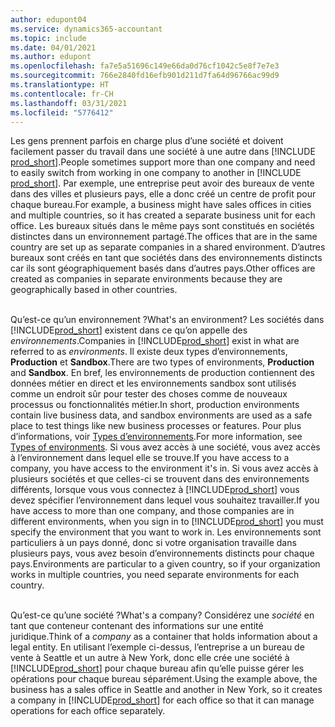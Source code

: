 ```yaml
---
author: edupont04
ms.service: dynamics365-accountant
ms.topic: include
ms.date: 04/01/2021
ms.author: edupont
ms.openlocfilehash: fa7e5a51696c149e66da0d76cf1042c5e8f7e7e3
ms.sourcegitcommit: 766e2840fd16efb901d211d7fa64d96766ac99d9
ms.translationtype: HT
ms.contentlocale: fr-CH
ms.lasthandoff: 03/31/2021
ms.locfileid: "5776412"
---
```

<span data-ttu-id="78398-101">Les gens prennent parfois en charge plus d’une société et doivent facilement passer du travail dans une société à une autre dans [!INCLUDE [prod_short](prod_short.md)].</span><span class="sxs-lookup"><span data-stu-id="78398-101">People sometimes support more than one company and need to easily switch from working in one company to another in [!INCLUDE [prod_short](prod_short.md)].</span></span> <span data-ttu-id="78398-102">Par exemple, une entreprise peut avoir des bureaux de vente dans des villes et plusieurs pays, elle a donc créé un centre de profit pour chaque bureau.</span><span class="sxs-lookup"><span data-stu-id="78398-102">For example, a business might have sales offices in cities and multiple countries, so it has created a separate business unit for each office.</span></span> <span data-ttu-id="78398-103">Les bureaux situés dans le même pays sont constitués en sociétés distinctes dans un environnement partagé.</span><span class="sxs-lookup"><span data-stu-id="78398-103">The offices that are in the same country are set up as separate companies in a shared environment.</span></span> <span data-ttu-id="78398-104">D’autres bureaux sont créés en tant que sociétés dans des environnements distincts car ils sont géographiquement basés dans d’autres pays.</span><span class="sxs-lookup"><span data-stu-id="78398-104">Other offices are created as companies in separate environments because they are geographically based in other countries.</span></span><br><br>  

<span data-ttu-id="78398-105">Qu’est-ce qu’un environnement ?</span><span class="sxs-lookup"><span data-stu-id="78398-105">What's an environment?</span></span> <span data-ttu-id="78398-106">Les sociétés dans [!INCLUDE[prod_short](prod_short.md)] existent dans ce qu’on appelle des *environnements*.</span><span class="sxs-lookup"><span data-stu-id="78398-106">Companies in [!INCLUDE[prod_short](prod_short.md)] exist in what are referred to as *environments*.</span></span> <span data-ttu-id="78398-107">Il existe deux types d’environnements, **Production** et **Sandbox**.</span><span class="sxs-lookup"><span data-stu-id="78398-107">There are two types of environments, **Production** and **Sandbox**.</span></span> <span data-ttu-id="78398-108">En bref, les environnements de production contiennent des données métier en direct et les environnements sandbox sont utilisés comme un endroit sûr pour tester des choses comme de nouveaux processus ou fonctionnalités métier.</span><span class="sxs-lookup"><span data-stu-id="78398-108">In short, production environments contain live business data, and sandbox environments are used as a safe place to test things like new business processes or features.</span></span> <span data-ttu-id="78398-109">Pour plus d’informations, voir [Types d’environnements](/dynamics365/business-central/dev-itpro/administration/tenant-admin-center-environments#types-of-environments).</span><span class="sxs-lookup"><span data-stu-id="78398-109">For more information, see [Types of environments](/dynamics365/business-central/dev-itpro/administration/tenant-admin-center-environments#types-of-environments).</span></span> <span data-ttu-id="78398-110">Si vous avez accès à une société, vous avez accès à l’environnement dans lequel elle se trouve.</span><span class="sxs-lookup"><span data-stu-id="78398-110">If you have access to a company, you have access to the environment it's in.</span></span> <span data-ttu-id="78398-111">Si vous avez accès à plusieurs sociétés et que celles-ci se trouvent dans des environnements différents, lorsque vous vous connectez à [!INCLUDE[prod_short](prod_short.md)] vous devez spécifier l’environnement dans lequel vous souhaitez travailler.</span><span class="sxs-lookup"><span data-stu-id="78398-111">If you have access to more than one company, and those companies are in different environments, when you sign in to [!INCLUDE[prod_short](prod_short.md)] you must specify the environment that you want to work in.</span></span> <span data-ttu-id="78398-112">Les environnements sont particuliers à un pays donné, donc si votre organisation travaille dans plusieurs pays, vous avez besoin d’environnements distincts pour chaque pays.</span><span class="sxs-lookup"><span data-stu-id="78398-112">Environments are particular to a given country, so if your organization works in multiple countries, you need separate environments for each country.</span></span><br><br>  

<span data-ttu-id="78398-113">Qu’est-ce qu’une société ?</span><span class="sxs-lookup"><span data-stu-id="78398-113">What's a company?</span></span> <span data-ttu-id="78398-114">Considérez une *société* en tant que conteneur contenant des informations sur une entité juridique.</span><span class="sxs-lookup"><span data-stu-id="78398-114">Think of a *company* as a container that holds information about a legal entity.</span></span> <span data-ttu-id="78398-115">En utilisant l’exemple ci-dessus, l’entreprise a un bureau de vente à Seattle et un autre à New York, donc elle crée une société à [!INCLUDE[prod_short](prod_short.md)] pour chaque bureau afin qu’elle puisse gérer les opérations pour chaque bureau séparément.</span><span class="sxs-lookup"><span data-stu-id="78398-115">Using the example above, the business has a sales office in Seattle and another in New York, so it creates a company in [!INCLUDE[prod_short](prod_short.md)] for each office so that it can manage operations for each office separately.</span></span>  
